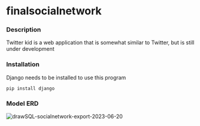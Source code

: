 # finalsocialnetwork


### Description
Twitter kid is a web application that is somewhat similar to Twitter, but is still under development

### Installation

Django needs to be installed to use this program
```
pip install django
```
### Model ERD

![drawSQL-socialnetwork-export-2023-06-20](https://github.com/ResoneAt/HomeWork/assets/133578118/061d44e8-29af-450e-bb06-11b1982a3965)
